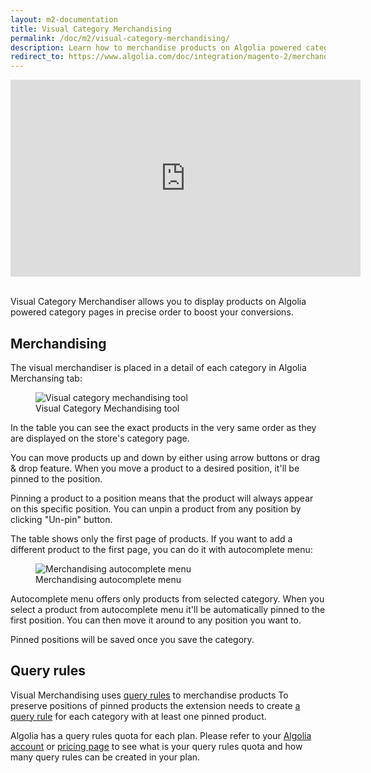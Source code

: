 ```yaml
---
layout: m2-documentation
title: Visual Category Merchandising
permalink: /doc/m2/visual-category-merchandising/
description: Learn how to merchandise products on Algolia powered category pages in Algolia extension for Magento
redirect_to: https://www.algolia.com/doc/integration/magento-2/merchandising/category-merchandising/
---
```


<div class="center">
	<iframe width="560" height="315" src="https://www.youtube-nocookie.com/embed/qzaLrHz67U4?start=141" frameborder="0" allow="autoplay; encrypted-media" allowfullscreen></iframe>
</div>
<br>

Visual Category Merchandiser allows you to display products on Algolia powered category pages in precise order to boost your conversions.

## Merchandising

The visual merchandiser is placed in a detail of each category in Algolia Merchansing tab:

<figure>
    <img src="../../../img/category-merchandising.png" class="img-responsive" alt="Visual category mechandising tool">
    <figcaption>Visual Category Mechandising tool</figcaption>
</figure>

In the table you can see the exact products in the very same order as they are displayed on the store's category page.

You can move products up and down by either using arrow buttons or drag & drop feature. When you move a product to a desired position, it'll be pinned to the position.

Pinning a product to a position means that the product will always appear on this specific position. You can unpin a product from any position by clicking "Un-pin" button.

The table shows only the first page of products. If you want to add a different product to the first page, you can do it with autocomplete menu:

<figure>
    <img src="../../../img/category-merchandising-autocomplete.png" class="img-responsive" alt="Merchandising autocomplete menu">
    <figcaption>Merchandising autocomplete menu</figcaption>
</figure>

Autocomplete menu offers only products from selected category.
When you select a product from autocomplete menu it'll be automatically pinned to the first position. You can then move it around to any position you want to.

Pinned positions will be saved once you save the category. 

## Query rules

Visual Merchandising uses [query rules](https://www.algolia.com/doc/guides/query-rules/query-rules-overview/) to merchandise products
To preserve positions of pinned products the extension needs to create [a query rule](https://www.algolia.com/doc/guides/query-rules/query-rules-overview/#hit-promotion) for each category with at least one pinned product.

Algolia has a query rules quota for each plan. Please refer to your [Algolia account](https://www.algolia.com/dashboard) or [pricing page](https://www.algolia.com/pricing) to see what is your query rules quota and how many query rules can be created in your plan.
